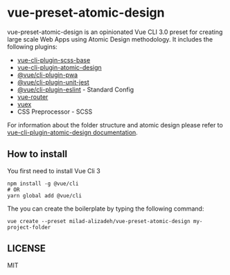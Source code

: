 # vue-preset-atomic-design

vue-preset-atomic-design is an opinionated Vue CLI 3.0 preset for creating large scale Web Apps using Atomic Design methodology. It includes the following plugins:

* [vue-cli-plugin-scss-base](https://github.com/milad-alizadeh/vue-cli-plugin-scss-base)
* [vue-cli-plugin-atomic-design](https://github.com/milad-alizadeh/vue-cli-plugin-atomic-design)
* [@vue/cli-plugin-pwa](https://github.com/vuejs/vue-cli/tree/dev/packages/%40vue/cli-plugin-pwa)
* [@vue/cli-plugin-unit-jest](https://github.com/vuejs/vue-cli/tree/dev/packages/%40vue/cli-plugin-unit-jest)
* [@vue/cli-plugin-eslint](https://github.com/vuejs/vue-cli/tree/dev/packages/%40vue/cli-plugin-eslint) - Standard Config
* [vue-router](https://github.com/vuejs/vue-router)
* [vuex](https://github.com/vuejs/vuex)
* CSS Preprocessor - SCSS

For information about the folder structure and atomic design please refer to [vue-cli-plugin-atomic-design documentation](https://github.com/milad-alizadeh/vue-cli-plugin-atomic-design).

## How to install

You first need to install Vue Cli 3

```
npm install -g @vue/cli
# OR
yarn global add @vue/cli
```

The you can create the boilerplate by typing the following command:

```
vue create --preset milad-alizadeh/vue-preset-atomic-design my-project-folder

```


## LICENSE
MIT
